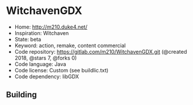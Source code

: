 # WitchavenGDX

- Home: http://m210.duke4.net/
- Inspiration: Witchaven
- State: beta
- Keyword: action, remake, content commercial
- Code repository: https://gitlab.com/m210/WitchavenGDX.git (@created 2018, @stars 7, @forks 0)
- Code language: Java
- Code license: Custom (see buildlic.txt)
- Code dependency: libGDX

## Building
